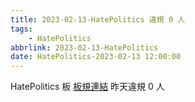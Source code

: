 ```yaml
---
title: 2023-02-13-HatePolitics 違規 0 人
tags:
    - HatePolitics
abbrlink: 2023-02-13-HatePolitics
date: HatePolitics-2023-02-13 12:00:00
---
```

HatePolitics 板 [板規連結](https://www.ptt.cc/bbs/HatePolitics/M.1617115262.A.D60.html)
昨天違規 0 人
